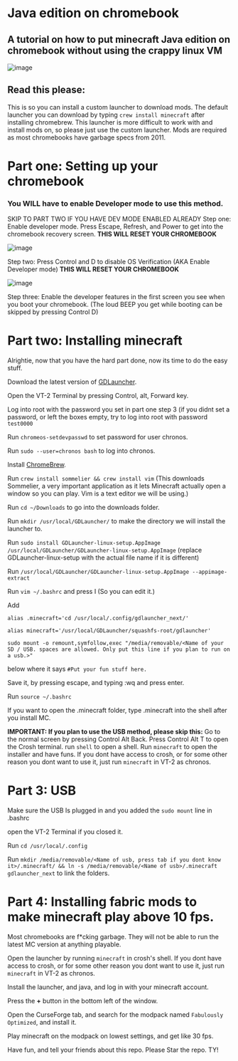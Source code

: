   # Java edition on chromebook
## A tutorial on how to put minecraft Java edition on chromebook without using the crappy linux VM
![image](https://github.com/OddbyteWasTaken/MC-on-chromebook/assets/141666866/a328a927-d2ea-426e-8709-ae525235259f)

## Read this please:
This is so you can install a custom launcher to download mods. The default launcher you can download by typing `crew install minecraft` after installing chromebrew. This launcher is more difficult to work with and install mods on, so please just use the custom launcher. Mods are required as most chromebooks have garbage specs from 2011.


# Part one: Setting up your chromebook
### You WILL have to enable Developer mode to use this method.
SKIP TO PART TWO IF YOU HAVE DEV MODE ENABLED ALREADY
Step one: Enable developer mode. Press Escape, Refresh, and Power to get into the chromebook recovery screen. **THIS WILL RESET YOUR CHROMEBOOK**

![image](https://github.com/OddbyteWasTaken/MC-on-chromebook/assets/141666866/046dba92-e712-49df-b5ff-0b54adca952e)

Step two: Press Control and D to disable OS Verification (AKA Enable Developer mode) **THIS WILL RESET YOUR CHROMEBOOK**

![image](https://github.com/OddbyteWasTaken/MC-on-chromebook/assets/141666866/6cb493db-715a-4d06-9886-d175b4a6b740)

Step three: Enable the developer features in the first screen you see when you boot your chromebook. (The loud BEEP you get while booting can be skipped by pressing Control D)
# Part two: Installing minecraft
Alrightie, now that you have the hard part done, now its time to do the easy stuff.

Download the latest version of [GDLauncher](https://gdlauncher.com/en/download/).

Open the VT-2 Terminal by pressing Control, alt, Forward key.

Log into root with the password you set in part one step 3 (if you didnt set a password, or left the boxes empty, try to log into root with password `test0000`

Run `chromeos-setdevpasswd` to set password for user chronos.

Run `sudo --user=chronos bash` to log into chronos.

Install [ChromeBrew](https://github.com/chromebrew/chromebrew).

Run `crew install sommelier && crew install vim` (This downloads Sommelier, a very important application as it lets Minecraft actually open a window so you can play. Vim is a text editor we will be using.)

Run `cd ~/Downloads` to go into the downloads folder.

Run `mkdir /usr/local/GDLauncher/` to make the directory we will install the launcher to.

Run `sudo install GDLauncher-linux-setup.AppImage /usr/local/GDLauncher/GDLauncher-linux-setup.AppImage` (replace GDLauncher-linux-setup with the actual file name if it is different)

Run `/usr/local/GDLauncher/GDLauncher-linux-setup.AppImage --appimage-extract`

Run `vim ~/.bashrc` and press I (So you can edit it.)

Add
```
alias .minecraft='cd /usr/local/.config/gdlauncher_next/'

alias minecraft='/usr/local/GDLauncher/squashfs-root/gdlauncher'

sudo mount -o remount,symfollow,exec "/media/removable/<Name of your SD / USB. spaces are allowed. Only put this line if you plan to run on a usb.>"
```
below where it says `#Put your fun stuff here.`

Save it, by pressing escape, and typing :wq and press enter.

Run `source ~/.bashrc`

If you want to open the .minecraft folder, type .minecraft into the shell after you install MC.

**IMPORTANT: If you plan to use the USB method, please skip this:** Go to the normal screen by pressing Control Alt Back. Press Control Alt T to open the Crosh terminal. run `shell` to open a shell. Run `minecraft` to open the installer and have funs. If you dont have access to crosh, or for some other reason you dont want to use it, just run `minecraft` in VT-2 as chronos.

# Part 3: USB

Make sure the USB Is plugged in and you added the `sudo mount` line in .bashrc

open the VT-2 Terminal if you closed it.

Run `cd /usr/local/.config`

Run `mkdir /media/removable/<Name of usb, press tab if you dont know it>/.minecraft/ && ln -s /media/removable/<Name of usb>/.minecraft gdlauncher_next` to link the folders.

# Part 4: Installing fabric mods to make minecraft play above 10 fps.
Most chromebooks are f\*cking garbage. They will not be able to run the latest MC version at anything playable.

Open the launcher by running `minecraft` in crosh's shell. If you dont have access to crosh, or for some other reason you dont want to use it, just run `minecraft` in VT-2 as chronos.

Install the launcher, and java, and log in with your minecraft account.

Press the **+** button in the bottom left of the window.

Open the CurseForge tab, and search for the modpack named `Fabulously Optimized`, and install it.

Play minecraft on the modpack on lowest settings, and get like 30 fps.

Have fun, and tell your friends about this repo. Please Star the repo. TY!
